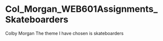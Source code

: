 # Col_Morgan_WEB601Assignments_Skateboarders

Colby Morgan
The theme I have chosen is skateboarders

